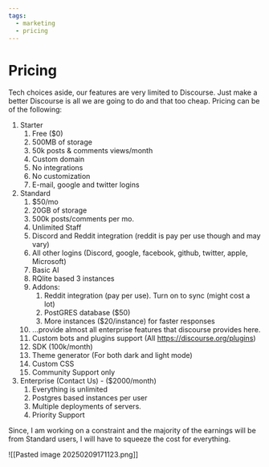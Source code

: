 ```yaml
---
tags:
  - marketing
  - pricing
---
```

# Pricing

Tech choices aside, our features are very limited to Discourse. Just make a better Discourse is all we are going to do and that too cheap. Pricing can be of the following:
1. Starter
	1. Free ($0)
	2. 500MB of storage
	3. 50k posts & comments views/month
	4. Custom domain
	5. No integrations
	6. No customization
	7. E-mail, google and twitter logins
2. Standard
	1. $50/mo
	2. 20GB of storage
	3. 500k posts/comments per mo.
	4. Unlimited Staff
	5. Discord and Reddit integration (reddit is pay per use though and may vary)
	6. All other logins (Discord, google, facebook, github, twitter, apple, Microsoft)
	7. Basic AI
	8. RQlite based 3 instances
	9. Addons:
		1. Reddit integration (pay per use). Turn on to sync (might cost a lot)
		2. PostGRES database ($50)
		3. More instances ($20/instance) for faster responses
	10. ...provide almost all enterprise features that discourse provides here.
	11. Custom bots and plugins support (All https://discourse.org/plugins)
	12. SDK (100k/month)
	13. Theme generator (For both dark and light mode)
	14. Custom CSS
	15. Community Support only
3. Enterprise (Contact Us) - ($2000/month)
	1. Everything is unlimited
	2. Postgres based instances per user
	3. Multiple deployments of servers.
	4. Priority Support

Since, I am working on a constraint and the majority of the earnings will be from Standard users, I will have to squeeze the cost for everything.

![[Pasted image 20250209171123.png]]